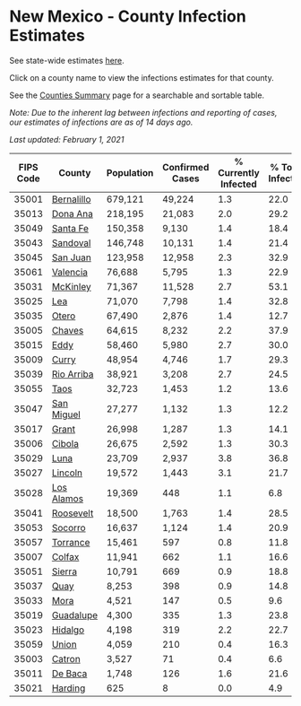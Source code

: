 # New Mexico - County Infection Estimates

See state-wide estimates [here](/infections/us-nm).

Click on a county name to view the infections estimates for that county.

See the [Counties Summary](/infections/summary-counties) page for a searchable and sortable table.

*Note: Due to the inherent lag between infections and reporting of cases, our estimates of infections are as of 14 days ago.*

*Last updated: February 1, 2021*

|   FIPS Code |                   County |   Population |   Confirmed Cases |   % Currently Infected |   % Total Infected |
|-------------|--------------------------|--------------|-------------------|------------------------|--------------------|
|       35001 | [Bernalillo](bernalillo) |      679,121 |            49,224 |                    1.3 |               22.0 |
|       35013 |     [Dona Ana](dona-ana) |      218,195 |            21,083 |                    2.0 |               29.2 |
|       35049 |     [Santa Fe](santa-fe) |      150,358 |             9,130 |                    1.4 |               18.4 |
|       35043 |     [Sandoval](sandoval) |      146,748 |            10,131 |                    1.4 |               21.4 |
|       35045 |     [San Juan](san-juan) |      123,958 |            12,958 |                    2.3 |               32.9 |
|       35061 |     [Valencia](valencia) |       76,688 |             5,795 |                    1.3 |               22.9 |
|       35031 |     [McKinley](mckinley) |       71,367 |            11,528 |                    2.7 |               53.1 |
|       35025 |               [Lea](lea) |       71,070 |             7,798 |                    1.4 |               32.8 |
|       35035 |           [Otero](otero) |       67,490 |             2,876 |                    1.4 |               12.7 |
|       35005 |         [Chaves](chaves) |       64,615 |             8,232 |                    2.2 |               37.9 |
|       35015 |             [Eddy](eddy) |       58,460 |             5,980 |                    2.7 |               30.0 |
|       35009 |           [Curry](curry) |       48,954 |             4,746 |                    1.7 |               29.3 |
|       35039 | [Rio Arriba](rio-arriba) |       38,921 |             3,208 |                    2.7 |               24.5 |
|       35055 |             [Taos](taos) |       32,723 |             1,453 |                    1.2 |               13.6 |
|       35047 | [San Miguel](san-miguel) |       27,277 |             1,132 |                    1.3 |               12.2 |
|       35017 |           [Grant](grant) |       26,998 |             1,287 |                    1.3 |               14.1 |
|       35006 |         [Cibola](cibola) |       26,675 |             2,592 |                    1.3 |               30.3 |
|       35029 |             [Luna](luna) |       23,709 |             2,937 |                    3.8 |               36.8 |
|       35027 |       [Lincoln](lincoln) |       19,572 |             1,443 |                    3.1 |               21.7 |
|       35028 | [Los Alamos](los-alamos) |       19,369 |               448 |                    1.1 |                6.8 |
|       35041 |   [Roosevelt](roosevelt) |       18,500 |             1,763 |                    1.4 |               28.5 |
|       35053 |       [Socorro](socorro) |       16,637 |             1,124 |                    1.4 |               20.9 |
|       35057 |     [Torrance](torrance) |       15,461 |               597 |                    0.8 |               11.8 |
|       35007 |         [Colfax](colfax) |       11,941 |               662 |                    1.1 |               16.6 |
|       35051 |         [Sierra](sierra) |       10,791 |               669 |                    0.9 |               18.8 |
|       35037 |             [Quay](quay) |        8,253 |               398 |                    0.9 |               14.8 |
|       35033 |             [Mora](mora) |        4,521 |               147 |                    0.5 |                9.6 |
|       35019 |   [Guadalupe](guadalupe) |        4,300 |               335 |                    1.3 |               23.8 |
|       35023 |       [Hidalgo](hidalgo) |        4,198 |               319 |                    2.2 |               22.7 |
|       35059 |           [Union](union) |        4,059 |               210 |                    0.4 |               16.3 |
|       35003 |         [Catron](catron) |        3,527 |                71 |                    0.4 |                6.6 |
|       35011 |       [De Baca](de-baca) |        1,748 |               126 |                    1.6 |               21.6 |
|       35021 |       [Harding](harding) |          625 |                 8 |                    0.0 |                4.9 |
